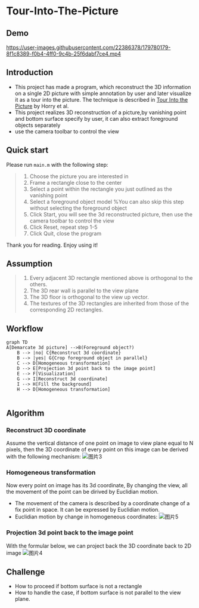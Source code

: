 # Tour-Into-The-Picture

## Demo

https://user-images.githubusercontent.com/22386378/179780179-8f1c8389-f0b4-4ff0-9c4b-25f6dabf7ce4.mp4

## Introduction
* This project has made a program, which reconstruct the 3D information on a single 2D picture with simple annotation by user and later visualize it as a tour into the picture. The technique is described in [Tour Into the Picture](http://graphics.cs.cmu.edu/courses/15-463/2011_fall/Papers/TIP.pdf) by Horry et al.
* This project realizes 3D reconstruction of a picture,by vanishing point and bottom surface specify by user, it can also extract foreground objects separately
* use the camera toolbar to control the view

## Quick start

Please run `main.m` with the following step:

> 1. Choose the picture you are interested in
> 2. Frame a rectangle close to the center
> 3. Select a point within the rectangle you just outlined as the vanishing point
> 4. Select a foreground object model %You can also skip this step without selecting the foreground object
> 5. Click Start, you will see the 3d reconstructed picture, then use the camera toolbar to control the view
> 6. Click Reset, repeat step 1-5
> 7. Click Quit, close the program

Thank you for reading. Enjoy using it!

## Assumption

> 1. Every adjacent 3D rectangle mentioned above is orthogonal to the others.
> 2. The 3D rear wall is  parallel to the view plane
> 3. The 3D floor is orthogonal to the view up vector.
> 4. The textures of the 3D rectangles are inherited from those of the corresponding 2D rectangles.


## Workflow
```mermaid
graph TD
A[Demarcate 3d picture] -->B(Foreground object?)
    B --> |no| C{Reconstruct 3d coordinate}
    B --> |yes| G{Crop foreground object in parallel}
    C --> D[Homogeneous transformation]
    D --> E[Projection 3d point back to the image point]
    E --> F[Visualization]
    G --> I[Reconstruct 3d coordinate]
    I --> H[Fill the background]
    H --> D[Homogeneous transformation]
    
```
## Algorithm
### Reconstruct 3D coordinate
Assume the vertical distance of one point on image to view plane equal to N pixels, then the 3D coordinate of every point on this image can be derived with the following mechanism:
![图片3](https://user-images.githubusercontent.com/22386378/179747741-5ad53f8f-a1b7-4943-9daf-a0f0baee5175.png)


### Homogeneous transformation
Now every point on image has its 3d coordinate, By changing the view, all the movement of the point can be dirived by Euclidian motion.
* The movement of the camera is described by a coordinate change of a fix point in space. It can be expressed by Euclidian motion.
* Euclidian motion by change in homogeneous coordinates:
![图片5](https://user-images.githubusercontent.com/22386378/179748375-33276157-9c97-43fd-8a4f-215532bd64b5.png)



### Projection 3d point back to the image point
With the formular below, we can project back the 3D coordinate back to 2D image
![图片4](https://user-images.githubusercontent.com/22386378/179747828-ef1ea5a9-a7a9-49b6-8d0d-970c81e2e82d.png)

## Challenge
* How to proceed if bottom surface is not a rectangle
* How to handle the case, if bottom surface is not parallel to the view plane.

